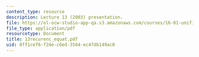 ```yaml
---
content_type: resource
description: Lecture 13 (2003) presentation.
file: https://ol-ocw-studio-app-qa.s3.amazonaws.com/courses/16-01-unified-engineering-i-ii-iii-iv-fall-2005-spring-2006/8ff1cef6f24ec6ed3564ec47db149ac0_13recurenc_equat.pdf
file_type: application/pdf
resourcetype: Document
title: 13recurenc_equat.pdf
uid: 8ff1cef6-f24e-c6ed-3564-ec47db149ac0
---
```

